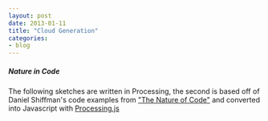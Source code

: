 ```yaml
---
layout: post
date: 2013-01-11
title: "Cloud Generation"
categories:
- blog
---
```

<h5>Nature in Code</h5>
<p>
<script src="http://cloud.github.com/downloads/processing-js/processing-js/processing-1.4.1.min.js"></script>
<script type="application/processing" data-processing-target="pjs">
Inkblot friend;
int clicked = 0;

void setup() {
  size(600, 600);
  background(255);
  smooth();
  friend = new Inkblot();
}

void draw(){
   friend.draw(); 
}

void mouseDragged() {
  strokeWeight(4);
  line(friend.blot.x,friend.blot.y,friend.blot.x,friend.blot.y);
  line((600-friend.blot.x),friend.blot.y,(600-friend.blot.x),friend.blot.y);
}
void keyPressed(){
  if (key == CODED) {
    if (keyCode == ENTER) {
	//the line below allows the current sketch to open as tif in another tab
	saveFrame("rosarch-####.tif"); 
	}
  }
}
void mouseClicked() {

  background(255-clicked,255-(clicked)*(clicked),clicked,100);
  
  clicked++;
  
  if(clicked > 1){ 
    background(255-(clicked)*(clicked),255-random(255),255-random(255));
  }

 }   
 /* OpenProcessing Tweak of *@*http://www.openprocessing.org/sketch/39662*@* */
/* !do not delete the line above, required for linking your tweak if you re-upload */
import processing.pdf.*;


class Inkblot {

  PVector blot = new PVector(0, 0);
  boolean colorize;

  Inkblot() {
    blot.x = mouseX;
    blot.y = mouseY;
    colorize = false;
  }

  void draw() {

    strokeWeight(random(15)*random(5));
    blot.x = mouseX;
    blot.y = mouseY;

    if (!colorize) {
      stroke(0, random(90, 100));
      point(blot.x, blot.y);
      point((600-blot.x), blot.y);
    }
    else {
      stroke(random(255), random(255), random(255));
      point(blot.x, blot.y);
      point((600-mouseX), mouseY);
    }
  }
}

 </script> 
 <script type="application/processing" data-processing-target="cloud">

/**
* Title: Walking Cloud (w/ Vectors)
* Name: Maya Richman
* Date: January 14, 2013
* Assignment 2- Chapter 1-2 Exercise
**/
// Original by:
// Daniel Shiffman
// http://natureofcode.com

// A random walker object!

Walker w;
int opacity = 100;

void setup() {
  size(600, 600);
  background(65, 129, 254); //changed to bright blue
  // Create a walker object
  w = new Walker();
}

void draw() {
  // Run the walker object
  w.step();
  w.render();
}

void keyPressed() { //When the up arrow is pressed a green circle appears and enlarges increasing the step
  if (key == CODED) {
    if (keyCode == UP) {
      w.stepSize=w.stepSize+1;
      smooth();
      noStroke(); 
      fill(40, 450, 40, 50);
      ellipse(40, 450, w.stepSize - 1, w.stepSize - 1);
    }
    if (keyCode == DOWN) { //the down arrow makes a blue circle decrease and decreases the steps
      if (w.step != 0) {
        w.stepSize=w.stepSize-1;
      }
      fill(65, 129, 254); //changed to bright blue
      ellipse(40, 450, w.stepSize, w.stepSize);
    }
  }
}
/**
* Title: Walking Cloud (w/ Vectors)
* Name: Maya Richman
* Date: January 14, 2013
* Assignment 2- Chapter 1-2 Exercise
**/
// Original by:
// Daniel Shiffman
// http://natureofcode.com

// A random walker object!


class Walker {
  PVector location;
  int stepSize; //can this be part of a new pvector class


  Walker() {
    location = new PVector(width/2,height/2);
    stepSize = 5;
  }

  void render() {
    stroke(255);
    point(location.x,location.y);
  }

  // Randomly move up, down, left, right, or stay in one place
  void step() {
    int choice = int(random(4));
    //randomly decrement or increment x or y
    if (choice == 0) {
      location.x++;
    } else if (choice == 1) {
      location.x--;
    } else if (choice == 2) {
      location.y++;
    } else {
      location.y--;
    }

   float prob = random(1);
   //each option is as likely and takes 4 steps more than the original
   if(prob < .25){
     location.x=location.x+stepSize;
   }
   if(prob >= .25 && prob < .50){
     location.x=location.x-stepSize; 
   }
   if(prob >= .50 && prob < .75){
     location.y=location.y+stepSize; 
   }
   if(prob >= .75 && prob < 1){
     location.y=location.y-stepSize; 
   }
   
    location.x = constrain(location.x,0,width-1);
    location.y = constrain(location.y,0,height-1);
    
  }
}
</script>
<p>The following sketches are written in Processing, the second is based off of Daniel Shiffman's code examples from <a href='https://github.com/shiffman/The-Nature-of-Code'>"The Nature of Code"</a> and converted into Javascript with <a href='http://js.processing.org/'>Processing.js</a></p><p>
	 	 <canvas id="pjs"> </canvas></p>  
 <p><canvas id="cloud"> </canvas></p>